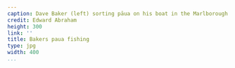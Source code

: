 ```yaml
---
caption: Dave Baker (left) sorting pāua on his boat in the Marlborough Sounds
credit: Edward Abraham
height: 300
link: ''
title: Bakers paua fishing
type: jpg
width: 400
...
```

